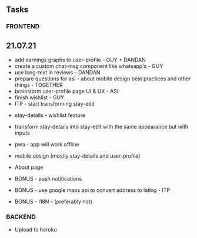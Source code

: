 ## Tasks

### FRONTEND

## 21.07.21

- add earnings graphs to user-profile - GUY + DANDAN
- create a custom chat-msg component like whatsapp's - GUY
- use long-text in reviews - DANDAN
- prepare questions for asi - about mobile design best practices and other things - TOGETHER
- brainstorm user-profile page UI & UX - ASI
- finish wishlist - GUY
- ITP - start transforming stay-edit

* stay-details - wishlist feature
* transform stay-details into stay-edit with the same appearance but with inputs
* pwa - app will work offline
* mobile design (mostly stay-details and user-profile)
* About page

* BONUS - push notifications
* BONUS - use google maps api to convert address to latlng - ITP
* BONUS - I18N - (preferably not)

### BACKEND

- Upload to heroku
